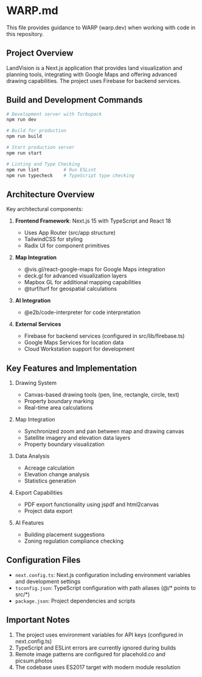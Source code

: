 # WARP.md

This file provides guidance to WARP (warp.dev) when working with code in this repository.

## Project Overview

LandVision is a Next.js application that provides land visualization and planning tools, integrating with Google Maps and offering advanced drawing capabilities. The project uses Firebase for backend services.

## Build and Development Commands

```bash
# Development server with Turbopack
npm run dev

# Build for production
npm run build

# Start production server
npm run start

# Linting and Type Checking
npm run lint         # Run ESLint
npm run typecheck    # TypeScript type checking
```

## Architecture Overview

Key architectural components:

1. **Frontend Framework**: Next.js 15 with TypeScript and React 18
   - Uses App Router (src/app structure)
   - TailwindCSS for styling
   - Radix UI for component primitives

2. **Map Integration**
   - @vis.gl/react-google-maps for Google Maps integration
   - deck.gl for advanced visualization layers
   - Mapbox GL for additional mapping capabilities
   - @turf/turf for geospatial calculations

3. **AI Integration**
   - @e2b/code-interpreter for code interpretation

4. **External Services**
   - Firebase for backend services (configured in src/lib/firebase.ts)
   - Google Maps Services for location data
   - Cloud Workstation support for development

## Key Features and Implementation

1. Drawing System
   - Canvas-based drawing tools (pen, line, rectangle, circle, text)
   - Property boundary marking
   - Real-time area calculations
   
2. Map Integration
   - Synchronized zoom and pan between map and drawing canvas
   - Satellite imagery and elevation data layers
   - Property boundary visualization

3. Data Analysis
   - Acreage calculation
   - Elevation change analysis
   - Statistics generation

4. Export Capabilities
   - PDF export functionality using jspdf and html2canvas
   - Project data export

5. AI Features
   - Building placement suggestions
   - Zoning regulation compliance checking

## Configuration Files

- `next.config.ts`: Next.js configuration including environment variables and development settings
- `tsconfig.json`: TypeScript configuration with path aliases (@/* points to src/*)
- `package.json`: Project dependencies and scripts

## Important Notes

1. The project uses environment variables for API keys (configured in next.config.ts)
2. TypeScript and ESLint errors are currently ignored during builds
3. Remote image patterns are configured for placehold.co and picsum.photos
4. The codebase uses ES2017 target with modern module resolution
